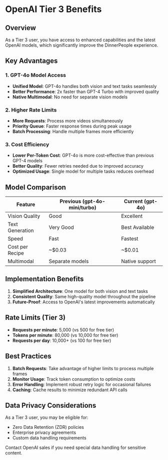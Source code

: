 # OpenAI Tier 3 Benefits

## Overview

As a Tier 3 user, you have access to enhanced capabilities and the latest OpenAI models, which significantly improve the DinnerPeople experience.

## Key Advantages

### 1. GPT-4o Model Access
- **Unified Model**: GPT-4o handles both vision and text tasks seamlessly
- **Better Performance**: 2x faster than GPT-4 Turbo with improved quality
- **Native Multimodal**: No need for separate vision models

### 2. Higher Rate Limits
- **More Requests**: Process more videos simultaneously
- **Priority Queue**: Faster response times during peak usage
- **Batch Processing**: Handle multiple frames more efficiently

### 3. Cost Efficiency
- **Lower Per-Token Cost**: GPT-4o is more cost-effective than previous GPT-4 models
- **Better Quality**: Fewer retries needed due to improved accuracy
- **Optimized Usage**: Single model for multiple tasks reduces overhead

## Model Comparison

| Feature | Previous (gpt-4o-mini/turbo) | Current (gpt-4o) |
|---------|------------------------------|------------------|
| Vision Quality | Good | Excellent |
| Text Generation | Very Good | Best Available |
| Speed | Fast | Fastest |
| Cost per Recipe | ~$0.03 | ~$0.01 |
| Multimodal | Separate models | Native support |

## Implementation Benefits

1. **Simplified Architecture**: One model for both vision and text tasks
2. **Consistent Quality**: Same high-quality model throughout the pipeline
3. **Future-Proof**: Access to OpenAI's latest improvements automatically

## Rate Limits (Tier 3)

- **Requests per minute**: 5,000 (vs 500 for free tier)
- **Tokens per minute**: 80,000 (vs 10,000 for free tier)
- **Requests per day**: 10,000+ (vs 100 for free tier)

## Best Practices

1. **Batch Requests**: Take advantage of higher limits to process multiple frames
2. **Monitor Usage**: Track token consumption to optimize costs
3. **Error Handling**: Implement robust retry logic for occasional failures
4. **Caching**: Cache results to minimize redundant API calls

## Data Privacy Considerations

As a Tier 3 user, you may be eligible for:
- Zero Data Retention (ZDR) policies
- Enterprise privacy agreements
- Custom data handling requirements

Contact OpenAI sales if you need special data handling for sensitive content.